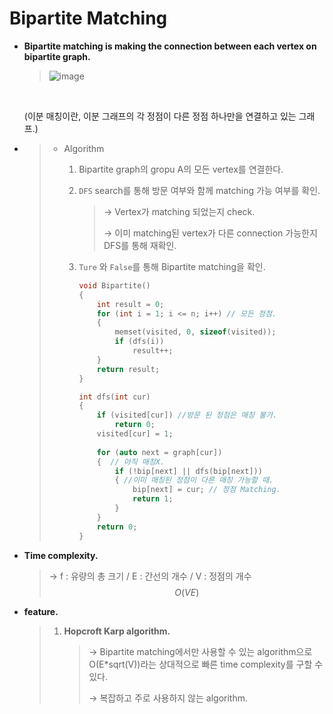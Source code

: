 # Bipartite Matching 

- **Bipartite matching is making the connection between each vertex on bipartite graph.** 

  > ![image](https://user-images.githubusercontent.com/23169707/55458056-d2fc3200-5626-11e9-9b64-f0935e7d4494.png)

  <br>

  (이분 매칭이란, 이분 그래프의 각 정점이 다른 정점 하나만을 연결하고 있는 그래프.)

- > - Algorithm
  >
  >   1. Bipartite graph의 gropu A의 모든 vertex를 연결한다.
  >
  >   2. `DFS` search를 통해 방문 여부와 함께 matching 가능 여부를 확인.
  >
  >      > → Vertex가 matching 되었는지 check.
  >      >
  >      > → 이미 matching된 vertex가 다른 connection 가능한지 DFS를 통해 재확인.
  >
  >   3. `Ture` 와 `False`를 통해 Bipartite matching을 확인.
  >
  >      ```c++
  >      void Bipartite()
  >      {
  >          int result = 0;
  >          for (int i = 1; i <= n; i++) // 모든 정점.
  >          {
  >              memset(visited, 0, sizeof(visited));
  >              if (dfs(i))
  >                  result++;
  >          }    
  >          return result;
  >      }
  >      
  >      int dfs(int cur) 
  >      {
  >          if (visited[cur]) //방문 된 정점은 매칭 불가. 
  >              return 0;    
  >          visited[cur] = 1;
  >          
  >          for (auto next = graph[cur])
  >          {	// 아직 매칭X.
  >              if (!bip[next] || dfs(bip[next])) 
  >              { //이미 매칭된 정점이 다른 매칭 가능할 때.
  >                  bip[next] = cur; // 정점 Matching.
  >                  return 1;
  >              }
  >          }
  >          return 0;
  >      }
  >      ```

- **Time complexity.**

  > → f : 유량의 총 크기 / E : 간선의 개수 / V : 정점의 개수
  > $$
  > O(VE)
  > $$
  >

- **feature.**

  > 1. **Hopcroft Karp algorithm.**
  >
  >    > → Bipartite matching에서만 사용할 수 있는 algorithm으로 O(E*sqrt(V))라는 상대적으로 빠른 time complexity를 구할 수 있다.
  >    >
  >    > → 복잡하고 주로 사용하지 않는 algorithm.

